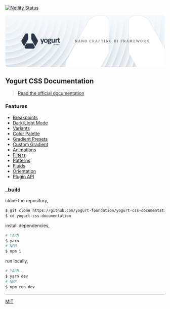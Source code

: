 [![Netlify Status](https://api.netlify.com/api/v1/badges/b68ec73a-d36a-4b8f-aff3-6ca8b8040a87/deploy-status)](https://app.netlify.com/sites/yogurtcss/deploys)

<img
    src="https://raw.githubusercontent.com/yogurt-foundation/yogurt-css-documentation/2.0.0/images/github/promo.png">

## Yogurt CSS Documentation

> [Read the official documentation](https://yogurtcss.netlify.app)

### Features

- [Breakpoints](https://yogurtcss.netlify.app/responsive/)
- [Dark/Light Mode](https://yogurtcss.netlify.app/getting-started-themes/)
- [Variants](https://yogurtcss.netlify.app/pseudo-class-variants/)
- [Color Palette](https://yogurtcss.netlify.app/getting-started-palette/)
- [Gradient Presets](https://yogurtcss.netlify.app/getting-started-gradient/)
- [Custom Gradient](https://yogurtcss.netlify.app/background-gradient/)
- [Animations](https://yogurtcss.netlify.app/getting-started-animations/)
- [Filters](https://yogurtcss.netlify.app/getting-started-filters/)
- [Patterns](https://yogurtcss.netlify.app/getting-started-patterns/)
- [Fluids](https://yogurtcss.netlify.app/getting-started-fluids/)
- [Orientation](https://yogurtcss.netlify.app/getting-started-orientation)
- [Plugin API](https://yogurtcss.netlify.app/plugin-api/)

### _build

clone the repository,

```bash
$ git clone https://github.com/yogurt-foundation/yogurt-css-documentation.git
$ cd yogurt-css-documentation
```

install dependencies,

```bash
# YARN
$ yarn
# NPM
$ npm i
```

run locally,

```bash
# YARN
$ yarn dev
# NMP
$ npm run dev
```

---

[MIT](https://github.com/yogurt-foundation/yogurt-css/blob/master/LICENSE)
